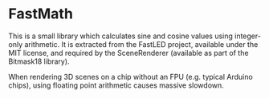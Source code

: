 # FastMath

This is a small library which calculates sine and cosine values using integer-
only arithmetic. It is extracted from the FastLED project, available under the
MIT license, and required by the SceneRenderer (available as part of the
Bitmask18 library).

When rendering 3D scenes on a chip without an FPU (e.g. typical Arduino chips),
using floating point arithmetic causes massive slowdown.
